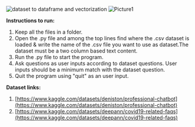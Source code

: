 ![dataset to dataframe and vectorization](https://user-images.githubusercontent.com/61645942/169852857-6a468edb-3402-47e2-8470-1543d756188b.png)
![Picture1](https://user-images.githubusercontent.com/61645942/169854811-ba7b4116-d96e-48b0-ae5b-95628f85f32f.png)


**Instructions to run:**
1. Keep all the files in a folder.
2. Open the .py file and among the top lines find where the .csv dataset is loaded & write the name of the .csv file you want to use as dataset.The dataset must be a two column based text content.
3. Run the .py file to start the program.
4. Ask questions as user inputs according to dataset questions. User inputs should be a minimum match with the dataset question.  
5. Quit the program using "quit" as an user input.

**Dataset links:**
1. [https://www.kaggle.com/datasets/deniston/professional-chatbot](https://www.kaggle.com/datasets/deniston/professional-chatbot)
2. [https://www.kaggle.com/datasets/deepann/covid19-related-faqs](https://www.kaggle.com/datasets/deepann/covid19-related-faqs)
